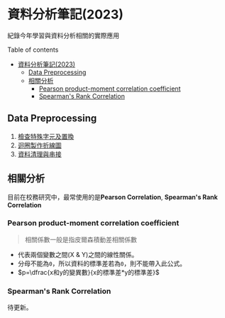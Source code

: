 # 資料分析筆記(2023)

紀錄今年學習與資料分析相關的實際應用

Table of contents

- [資料分析筆記(2023)](#資料分析筆記2023)
  - [Data Preprocessing](#data-preprocessing)
  - [相關分析](#相關分析)
    - [Pearson product-moment correlation coefficient](#pearson-product-moment-correlation-coefficient)
    - [Spearman's Rank Correlation](#spearmans-rank-correlation)

## Data Preprocessing

1. [檢查特殊字元及置換](./src/special_char.py)
2. [迴圈製作折線圖](./test/data_visualization_line_chart.py)
3. [資料清理與串接](./test/data_cleasing_01.py)

## 相關分析

目前在校務研究中，最常使用的是**Pearson Correlation**, **Spearman's Rank Correlation**

### Pearson product-moment correlation coefficient

> 相關係數一般是指皮爾森積動差相關係數

- 代表兩個變數之間(X & Y)之間的線性關係。
- 分母不能為`0`，所以資料的標準差若為`0`，則不能帶入此公式。
- $p=\dfrac{x和y的變異數}{x的標準差*y的標準差}$

### Spearman's Rank Correlation

待更新。
